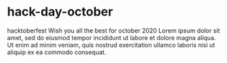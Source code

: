 # hack-day-october
hacktoberfest
Wish you all the best for october 2020
Lorem ipsum dolor sit amet, sed do eiusmod tempor incididunt ut labore et dolore magna aliqua. Ut enim ad minim veniam, quis nostrud exercitation ullamco laboris nisi ut aliquip ex ea commodo consequat. 
